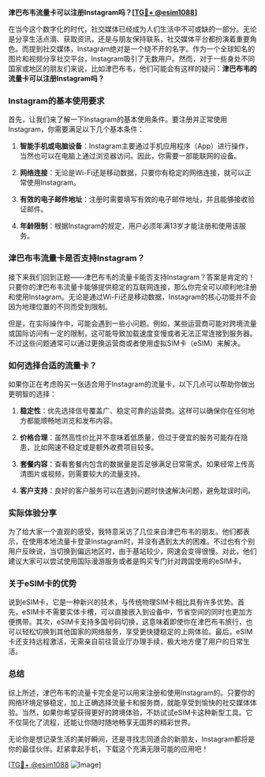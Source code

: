 **津巴布韦流量卡可以注册Instagram吗？[[TG💪+ @esim1088](https://t.me/s/esim1088)]**

在当今这个数字化的时代，社交媒体已经成为人们生活中不可或缺的一部分。无论是分享生活点滴、获取资讯，还是与朋友保持联系，社交媒体平台都扮演着重要角色。而提到社交媒体，Instagram绝对是一个绕不开的名字。作为一个全球知名的图片和视频分享社交平台，Instagram吸引了无数用户。然而，对于一些身处不同国家或地区的朋友们来说，比如津巴布韦，他们可能会有这样的疑问：**津巴布韦的流量卡可以注册Instagram吗？**

### Instagram的基本使用要求

首先，让我们来了解一下Instagram的基本使用条件。要注册并正常使用Instagram，你需要满足以下几个基本条件：

1. **智能手机或电脑设备**：Instagram主要通过手机应用程序（App）进行操作，当然也可以在电脑上通过浏览器访问。因此，你需要一部能联网的设备。
   
2. **网络连接**：无论是Wi-Fi还是移动数据，只要你有稳定的网络连接，就可以正常使用Instagram。

3. **有效的电子邮件地址**：注册时需要填写有效的电子邮件地址，并且能够接收验证邮件。

4. **年龄限制**：根据Instagram的规定，用户必须年满13岁才能注册和使用该服务。

### 津巴布韦流量卡是否支持Instagram？

接下来我们回到正题——津巴布韦的流量卡能否支持Instagram？答案是肯定的！只要你的津巴布韦流量卡能够提供稳定的互联网连接，那么你完全可以顺利地注册和使用Instagram。无论是通过Wi-Fi还是移动数据，Instagram的核心功能并不会因为地理位置的不同而受到限制。

但是，在实际操作中，可能会遇到一些小问题。例如，某些运营商可能对跨境流量或国际访问有一定的限制，这可能导致加载速度变慢或者无法正常连接到服务器。不过这些问题通常可以通过更换运营商或者使用虚拟SIM卡（eSIM）来解决。

### 如何选择合适的流量卡？

如果你正在考虑购买一张适合用于Instagram的流量卡，以下几点可以帮助你做出更明智的选择：

1. **稳定性**：优先选择信号覆盖广、稳定可靠的运营商。这样可以确保你在任何地方都能顺畅地浏览和发布内容。

2. **价格合理**：虽然高性价比并不意味着低质量，但过于便宜的服务可能存在隐患，比如网速不稳定或是额外收费项目较多。

3. **套餐内容**：查看套餐内包含的数据量是否足够满足日常需求。如果经常上传高清图片或视频，则需要较大的流量支持。

4. **客户支持**：良好的客户服务可以在遇到问题时快速解决问题，避免耽误时间。

### 实际体验分享

为了给大家一个直观的感受，我特意采访了几位来自津巴布韦的朋友。他们都表示，在使用本地流量卡登录Instagram时，并没有遇到太大的困难。不过也有个别用户反映说，当切换到偏远地区时，由于基站较少，网速会变得很慢。对此，他们建议大家可以尝试使用国际漫游服务或者是购买专门针对跨国使用的eSIM卡。

### 关于eSIM卡的优势

说到eSIM卡，它是一种新兴的技术，与传统物理SIM卡相比具有许多优势。首先，eSIM卡不需要实体卡槽，可以直接嵌入到设备中，节省空间的同时也更加方便携带。其次，eSIM卡支持多国号码切换，这意味着即使你在津巴布韦旅行，也可以轻松切换到其他国家的网络服务，享受更快捷稳定的上网体验。最后，eSIM卡还支持远程激活，无需亲自前往营业厅办理手续，极大地方便了用户的日常生活。

### 总结

综上所述，津巴布韦的流量卡完全是可以用来注册和使用Instagram的。只要你的网络环境足够稳定，加上正确选择流量卡和服务商，就能享受到愉快的社交媒体体验。当然，如果你希望获得更好的跨境体验，不妨试试eSIM卡这种新型工具。它不仅简化了流程，还能让你随时随地畅享无国界的精彩世界。

无论你是想记录生活的美好瞬间，还是寻找志同道合的新朋友，Instagram都将是你的最佳伙伴。赶紧拿起手机，下载这个充满无限可能的应用吧！

[[TG💪+ @esim1088](https://t.me/s/esim1088) ![Image](https://i.postimg.cc/4NQfJmqS/Snipaste-2025-05-13-00-14-12.png)]